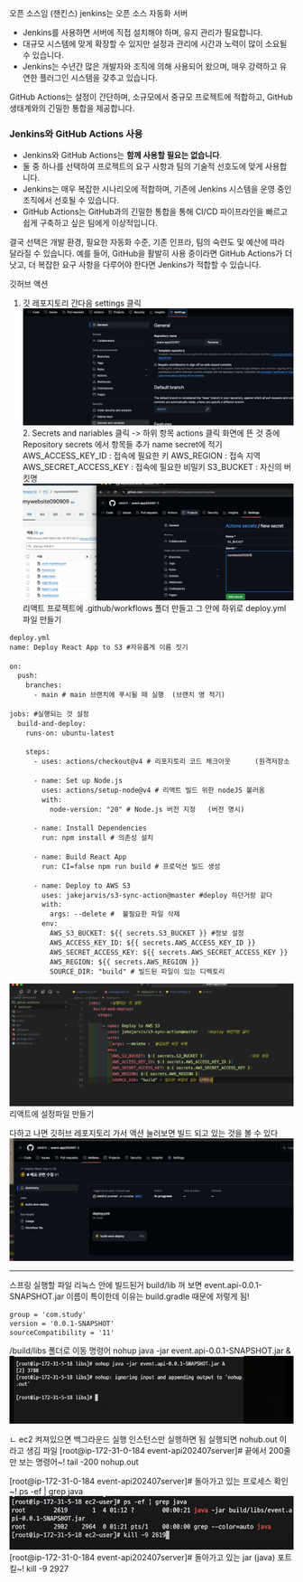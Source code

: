 
오픈 소스임 (잰킨스)
jenkins는 오픈 소스 자동화 서버
- Jenkins를 사용하면 서버에 직접 설치해야 하며, 유지 관리가 필요합니다. 
- 대규모 시스템에 맞게 확장할 수 있지만 설정과 관리에 시간과 노력이 많이 소요될 수 있습니다.
- Jenkins는 수년간 많은 개발자와 조직에 의해 사용되어 왔으며, 매우 강력하고 유연한 플러그인 시스템을 갖추고 있습니다.

GitHub Actions는 
설정이 간단하며, 소규모에서 중규모 프로젝트에 적합하고, GitHub 생태계와의 긴밀한 통합을 제공합니다.

### Jenkins와 GitHub Actions 사용

- Jenkins와 GitHub Actions는 **함께 사용할 필요는 없습니다**. 
- 둘 중 하나를 선택하여 프로젝트의 요구 사항과 팀의 기술적 선호도에 맞게 사용합니다.
- Jenkins는 매우 복잡한 시나리오에 적합하며, 기존에 Jenkins 시스템을 운영 중인 조직에서 선호될 수 있습니다.
- GitHub Actions는 GitHub과의 긴밀한 통합을 통해 CI/CD 파이프라인을 빠르고 쉽게 구축하고 싶은 팀에게 이상적입니다.

결국 선택은 개발 환경, 필요한 자동화 수준, 기존 인프라, 팀의 숙련도 및 예산에 따라 달라질 수 있습니다. 
예를 들어, GitHub을 활발히 사용 중이라면 GitHub Actions가 더 낫고, 더 복잡한 요구 사항을 다루어야 한다면 Jenkins가 적합할 수 있습니다.

깃허브 액션
1. 깃 레포지토리 간다음 
settings 클릭
![img_127.png](img_127.png)
   2. Secrets and nariables 클릭 -> 하위 항목 actions 클릭 
   화면에 뜬 것 중에 Repository secrets 에서 항목들 추가
          name                                           secret에 적기
   AWS_ACCESS_KEY_ID            : 접속에 필요한 키
   AWS_REGION                           : 접속 지역 
   AWS_SECRET_ACCESS_KEY   : 접속에 필요한 비밀키
   S3_BUCKET                               : 자신의 버킷명
   ![img_128.png](img_128.png)
리액트 프로젝트에 
.github/workflows 폴더 만들고
   그 안에 하위로
   deploy.yml 파일 만들기
   
```dtd
deploy.yml
name: Deploy React App to S3 #자유롭게 이름 짓기

on:
  push:
    branches:
      - main # main 브랜치에 푸시될 때 실행  (브랜치 명 적기)

jobs: #실행되는 것 설정
  build-and-deploy:
    runs-on: ubuntu-latest

    steps:
      - uses: actions/checkout@v4 # 리포지토리 코드 체크아웃      (원격저장소 코드 불러옴)

      - name: Set up Node.js
        uses: actions/setup-node@v4 # 리액트 빌드 위한 nodeJS 불러옴
        with:
          node-version: "20" # Node.js 버전 지정   (버전 명시)

      - name: Install Dependencies
        run: npm install # 의존성 설치

      - name: Build React App
        run: CI=false npm run build # 프로덕션 빌드 생성

      - name: Deploy to AWS S3
        uses: jakejarvis/s3-sync-action@master #deploy 하던거랑 같다
        with:
          args: --delete #  불필요한 파일 삭제
        env:
          AWS_S3_BUCKET: ${{ secrets.S3_BUCKET }} #정보 설정
          AWS_ACCESS_KEY_ID: ${{ secrets.AWS_ACCESS_KEY_ID }}
          AWS_SECRET_ACCESS_KEY: ${{ secrets.AWS_SECRET_ACCESS_KEY }}
          AWS_REGION: ${{ secrets.AWS_REGION }}
          SOURCE_DIR: "build" # 빌드된 파일이 있는 디렉토리

```



![img_129.png](img_129.png)
리액트에 설정파일 만들기




다하고 나면 깃허브 레포지토리 가서 액션 눌러보면
빌드 되고 있는 것을 볼 수 있다
![img_130.png](img_130.png)


---
스프링 실행할 파일 리눅스 안에 빌드된거 
build/lib 꺼 보면 event.api-0.0.1-SNAPSHOT.jar
이름이 특이한데 이유는 build.gradle 때문에 저렇게 됨!
```
group = 'com.study'
version = '0.0.1-SNAPSHOT'
sourceCompatibility = '11'
```
 /build/libs 폴더로 이동
명령어
nohup java -jar event.api-0.0.1-SNAPSHOT.jar &
![img_131.png](img_131.png)

ㄴ ec2 켜져있으면 백그라운드 실행
   인스턴스만 실행하면 됨
실행되면 
nohub.out 이라고 생김 파일
[root@ip-172-31-0-184 event-api202407server]# 
끝에서 200줄만 보는 명령어~!
tail -200 nohup.out



[root@ip-172-31-0-184 event-api202407server]# 
돌아가고 있는 프로세스 확인~!
ps -ef | grep java
![img_132.png](img_132.png)
[root@ip-172-31-0-184 event-api202407server]# 
돌아가고 있는 jar (java) 포트 킬~! 
kill -9 2927
